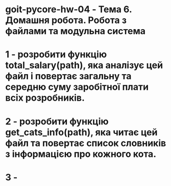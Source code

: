 # goit-pycore-hw-04 - Тема 6. Домашня робота. Робота з файлами та модульна система

# 1 - розробити функцію total_salary(path), яка аналізує цей файл і повертає загальну та середню суму заробітної плати всіх розробників.

# 2 - розробити функцію get_cats_info(path), яка читає цей файл та повертає список словників з інформацією про кожного кота.

# 3 - 
